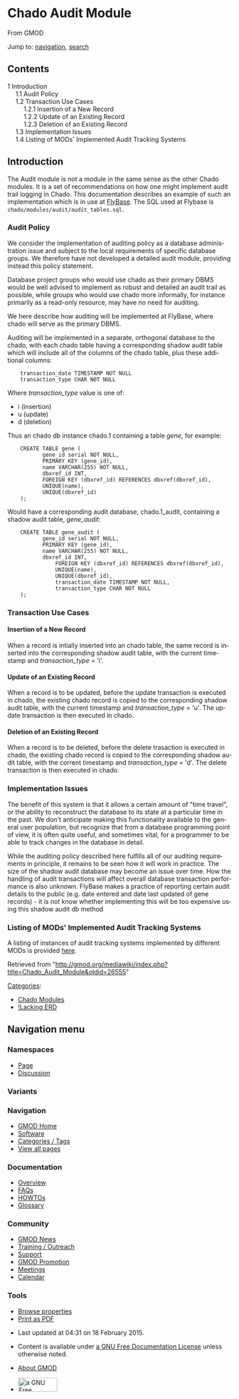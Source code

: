 <div id="mw-page-base" class="noprint">

</div>

<div id="mw-head-base" class="noprint">

</div>

<div id="content" class="mw-body" role="main">

<span id="top"></span>

<div id="mw-js-message" style="display:none;">

</div>



# <span dir="auto">Chado Audit Module</span>

<div id="bodyContent">

<div id="siteSub">

From GMOD

</div>

<div id="contentSub">

</div>

<div id="jump-to-nav" class="mw-jump">

Jump to: [navigation](#mw-navigation), [search](#p-search)

</div>

<div id="mw-content-text" class="mw-content-ltr" lang="en" dir="ltr">

<div id="toc" class="toc">

<div id="toctitle">

## Contents

</div>

- [<span class="tocnumber">1</span>
  <span class="toctext">Introduction</span>](#Introduction)
  - [<span class="tocnumber">1.1</span> <span class="toctext">Audit
    Policy</span>](#Audit_Policy)
  - [<span class="tocnumber">1.2</span>
    <span class="toctext">Transaction Use
    Cases</span>](#Transaction_Use_Cases)
    - [<span class="tocnumber">1.2.1</span>
      <span class="toctext">Insertion of a New
      Record</span>](#Insertion_of_a_New_Record)
    - [<span class="tocnumber">1.2.2</span> <span class="toctext">Update
      of an Existing Record</span>](#Update_of_an_Existing_Record)
    - [<span class="tocnumber">1.2.3</span>
      <span class="toctext">Deletion of an Existing
      Record</span>](#Deletion_of_an_Existing_Record)
  - [<span class="tocnumber">1.3</span>
    <span class="toctext">Implementation
    Issues</span>](#Implementation_Issues)
  - [<span class="tocnumber">1.4</span> <span class="toctext">Listing of
    MODs' Implemented Audit Tracking
    Systems</span>](#Listing_of_MODs.27_Implemented_Audit_Tracking_Systems)

</div>

## <span id="Introduction" class="mw-headline">Introduction</span>

The Audit module is not a module in the same sense as the other Chado
modules. It is a set of recommendations on how one might implement audit
trail logging in Chado. This documentation describes an example of such
an implementation which is in use at
<a href="http://flybase.org" class="external text"
rel="nofollow">FlyBase</a>. The SQL used at Flybase is
`chado/modules/audit/audit_tables.sql`.

  

### <span id="Audit_Policy" class="mw-headline">Audit Policy</span>

We consider the implementation of auditing policy as a database
administration issue and subject to the local requirements of specific
database groups. We therefore have not developed a detailed audit
module, providing instead this policy statement.

Database project groups who would use chado as their primary DBMS would
be well advised to implement as robust and detailed an audit trail as
possible, while groups who would use chado more informally, for instance
primarily as a read-only resource, may have no need for auditing.

We here describe how auditing will be implemented at FlyBase, where
chado will serve as the primary DBMS.

Auditing will be implemented in a separate, orthogonal database to the
chado, with each chado table having a corresponding shadow audit table
which will include all of the columns of the chado table, plus these
additional columns:

<div class="mw-geshi mw-code mw-content-ltr" dir="ltr">

<div class="sql source-sql">

``` de1
    transaction_date TIMESTAMP NOT NULL
    transaction_type CHAR NOT NULL
```

</div>

</div>

Where *transaction_type* value is one of:

- i (insertion)
- u (update)
- d (deletion)

  
Thus an chado db instance chado.1 containing a table *gene*, for
example:

<div class="mw-geshi mw-code mw-content-ltr" dir="ltr">

<div class="sql source-sql">

``` de1
    CREATE TABLE gene (
           gene_id serial NOT NULL,
           PRIMARY KEY (gene_id),
           name VARCHAR(255) NOT NULL,
           dbxref_id INT,
           FOREIGN KEY (dbxref_id) REFERENCES dbxref(dbxref_id),
           UNIQUE(name),
           UNIQUE(dbxref_id)
    );
```

</div>

</div>

Would have a corresponding audit database, chado.1_audit, containing a
shadow audit table, *gene_audit*:

<div class="mw-geshi mw-code mw-content-ltr" dir="ltr">

<div class="sql source-sql">

``` de1
    CREATE TABLE gene_audit (
           gene_id serial NOT NULL,
           PRIMARY KEY (gene_id),
           name VARCHAR(255) NOT NULL,
           dbxref_id INT,
               FOREIGN KEY (dbxref_id) REFERENCES dbxref(dbxref_id),
               UNIQUE(name),
               UNIQUE(dbxref_id),
               transaction_date TIMESTAMP NOT NULL,
               transaction_type CHAR NOT NULL
    );
```

</div>

</div>

  

### <span id="Transaction_Use_Cases" class="mw-headline">Transaction Use Cases</span>

#### <span id="Insertion_of_a_New_Record" class="mw-headline">Insertion of a New Record</span>

When a record is intially inserted into an chado table, the same record
is inserted into the corresponding shadow audit table, with the current
timestamp and *transaction_type* = 'i'.

#### <span id="Update_of_an_Existing_Record" class="mw-headline">Update of an Existing Record</span>

When a record is to be updated, before the update transaction is
executed in chado, the existing chado record is copied to the
corresponding shadow audit table, with the current timestamp and
*transaction_type* = 'u'. The update transaction is then executed in
chado.

#### <span id="Deletion_of_an_Existing_Record" class="mw-headline">Deletion of an Existing Record</span>

When a record is to be deleted, before the delete trasaction is executed
in chado, the existing chado record is copied to the corresponding
shadow audit table, with the corrent timestamp and *transaction_type* =
'd'. The delete transaction is then executed in chado.

  

### <span id="Implementation_Issues" class="mw-headline">Implementation Issues</span>

The benefit of this system is that it allows a certain amount of "time
travel", or the ability to reconstruct the database to its state at a
particular time in the past. We don't anticipate making this
functionality available to the general user population, but recognize
that from a database programming point of view, it is often quite
useful, and sometimes vital, for a programmer to be able to track
changes in the database in detail.

While the auditing policy described here fulfills all of our auditing
requirements in principle, it remains to be seen how it will work in
practice. The size of the shadow audit database may become an issue over
time. How the handling of audit transactions will affect overall
database transaction performance is also unknown. FlyBase makes a
practice of reporting certain audit details to the public (e.g. date
entered and date last updated of gene records) - it is not know whether
implementing this will be too expensive using this shadow audit db
method

### <span id="Listing_of_MODs.27_Implemented_Audit_Tracking_Systems" class="mw-headline">Listing of MODs' Implemented Audit Tracking Systems</span>

A listing of instances of audit tracking systems implemented by
different MODs is provided
[here](Audit_tracking_by_mods "Audit tracking by mods").

</div>

<div class="printfooter">

Retrieved from
"<http://gmod.org/mediawiki/index.php?title=Chado_Audit_Module&oldid=26555>"

</div>

<div id="catlinks" class="catlinks">

<div id="mw-normal-catlinks" class="mw-normal-catlinks">

[Categories](Special:Categories "Special:Categories"):

- [Chado Modules](Category:Chado_Modules "Category:Chado Modules")
- [!Lacking ERD](Category:!Lacking_ERD "Category:!Lacking ERD")

</div>

</div>

<div class="visualClear">

</div>

</div>

</div>

<div id="mw-navigation">

## Navigation menu

<div id="mw-head">



<div id="left-navigation">

<div id="p-namespaces" class="vectorTabs" role="navigation"
aria-labelledby="p-namespaces-label">

### Namespaces

- <span id="ca-nstab-main"><a href="Chado_Audit_Module" accesskey="c"
  title="View the content page [c]">Page</a></span>
- <span id="ca-talk"><a
  href="http://gmod.org/mediawiki/index.php?title=Talk:Chado_Audit_Module&amp;action=edit&amp;redlink=1"
  accesskey="t"
  title="Discussion about the content page [t]">Discussion</a></span>

</div>

<div id="p-variants" class="vectorMenu emptyPortlet" role="navigation"
aria-labelledby="p-variants-label">

### 

### Variants[](#)

<div class="menu">

</div>

</div>

</div>

<div id="right-navigation">





</div>



</div>

</div>

</div>

<div id="mw-panel">

<div id="p-logo" role="banner">

<a href="Main_Page"
style="background-image: url(../images/GMOD-cogs.png);"
title="Visit the main page"></a>

</div>

<div id="p-Navigation" class="portal" role="navigation"
aria-labelledby="p-Navigation-label">

### Navigation

<div class="body">

- <span id="n-GMOD-Home">[GMOD Home](Main_Page)</span>
- <span id="n-Software">[Software](GMOD_Components)</span>
- <span id="n-Categories-.2F-Tags">[Categories /
  Tags](Categories)</span>
- <span id="n-View-all-pages">[View all pages](Special:AllPages)</span>

</div>

</div>

<div id="p-Documentation" class="portal" role="navigation"
aria-labelledby="p-Documentation-label">

### Documentation

<div class="body">

- <span id="n-Overview">[Overview](Overview)</span>
- <span id="n-FAQs">[FAQs](Category:FAQ)</span>
- <span id="n-HOWTOs">[HOWTOs](Category:HOWTO)</span>
- <span id="n-Glossary">[Glossary](Glossary)</span>

</div>

</div>

<div id="p-Community" class="portal" role="navigation"
aria-labelledby="p-Community-label">

### Community

<div class="body">

- <span id="n-GMOD-News">[GMOD News](GMOD_News)</span>
- <span id="n-Training-.2F-Outreach">[Training /
  Outreach](Training_and_Outreach)</span>
- <span id="n-Support">[Support](Support)</span>
- <span id="n-GMOD-Promotion">[GMOD Promotion](GMOD_Promotion)</span>
- <span id="n-Meetings">[Meetings](Meetings)</span>
- <span id="n-Calendar">[Calendar](Calendar)</span>

</div>

</div>

<div id="p-tb" class="portal" role="navigation"
aria-labelledby="p-tb-label">

### Tools

<div class="body">


- <span id="t-smwbrowselink"><a href="Special:Browse/Chado_Audit_Module" rel="smw-browse">Browse
  properties</a></span>
- <span id="t-pdf">[Print as
  PDF](http://gmod.org/mediawiki/index.php?title=Special:PdfPrint&page=Chado_Audit_Module)</span>

</div>

</div>

</div>

</div>

<div id="footer" role="contentinfo">

- <span id="footer-info-lastmod">Last updated at 04:31 on 18 February
  2015.</span>
<!-- - <span id="footer-info-viewcount">63,616 page views.</span> -->
- <span id="footer-info-copyright">Content is available under
  <a href="http://www.gnu.org/licenses/fdl-1.3.html" class="external"
  rel="nofollow">a GNU Free Documentation License</a> unless otherwise
  noted.</span>

<!-- -->

- <span id="footer-places-about">[About
  GMOD](GMOD:About "GMOD:About")</span>

<!-- -->

- <span id="footer-copyrightico">[<img src="http://www.gnu.org/graphics/gfdl-logo-small.png" width="88"
  height="31" alt="a GNU Free Documentation License" />](http://www.gnu.org/licenses/fdl-1.3.html)</span>


<div style="clear:both">

</div>

</div>
